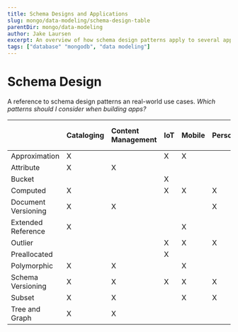 ```yaml
---
title: Schema Designs and Applications
slug: mongo/data-modeling/schema-design-table
parentDir: mongo/data-modeling
author: Jake Laursen
excerpt: An overview of how schema design patterns apply to several application types
tags: ["database" "mongodb", "data modeling"]
---
```


# Schema Design

A reference to schema design patterns an real-world use cases.
_Which patterns should I consider when building apps?_

|                     | Cataloging | Content Management | IoT | Mobile | Personalization | Real-Time Analytics | Single View |
| :------------------ | :--------- | :----------------- | :-- | :----- | :-------------- | :------------------ | :---------- |
| Approximation       | X          |                    | X   | X      |                 | X                   |             |
| Attribute           | X          | X                  |     |        |                 |                     | X           |
| Bucket              |            |                    | X   |        |                 | X                   |             |
| Computed            | X          |                    | X   | X      | X               | X                   | X           |
| Document Versioning | X          | X                  |     |        | X               |                     | X           |
| Extended Reference  | X          |                    |     | X      |                 | X                   |             |
| Outlier             |            |                    | X   | X      | X               |                     |             |
| Preallocated        |            |                    | X   |        |                 | X                   |             |
| Polymorphic         | X          | X                  |     | X      |                 |                     | X           |
| Schema Versioning   | X          | X                  | X   | X      | X               | X                   | X           |
| Subset              | X          | X                  |     | X      | X               |                     |             |
| Tree and Graph      | X          | X                  |     |        |                 |                     |             |
